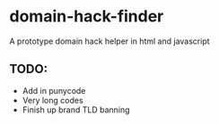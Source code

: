 # domain-hack-finder
A prototype domain hack helper in html and javascript

## TODO:
* Add in punycode
* Very long codes
* Finish up brand TLD banning
